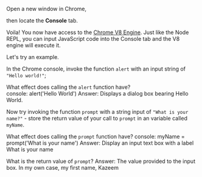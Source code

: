 Open a new window in Chrome,

then locate the **Console** tab.

Voila! You now have access to the [Chrome V8 Engine](https://www.cloudflare.com/en-gb/learning/serverless/glossary/what-is-chrome-v8/).
Just like the Node REPL, you can input JavaScript code into the Console tab and the V8 engine will execute it.

Let's try an example.

In the Chrome console,
invoke the function `alert` with an input string of `"Hello world!"`;

What effect does calling the `alert` function have?  
console: alert('Hello World')
Answer: Displays a dialog box bearing Hello World.

Now try invoking the function `prompt` with a string input of `"What is your name?"` - store the return value of your call to `prompt` in an variable called `myName`.

What effect does calling the `prompt` function have? 
console: myName = prompt('What is your name')
Answer: Display an input text box with a label What is your name

What is the return value of `prompt`? 
Answer: The value provided to the input box. In my own case, my first name, Kazeem